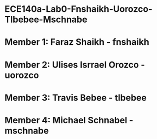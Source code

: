 # ECE140a-Lab0-Fnshaikh-Uorozco-Tlbebee-Mschnabe

# Member 1: Faraz Shaikh - fnshaikh
# Member 2: Ulises Isrrael Orozco - uorozco
# Member 3: Travis Bebee - tlbebee
# Member 4: Michael Schnabel - mschnabe
